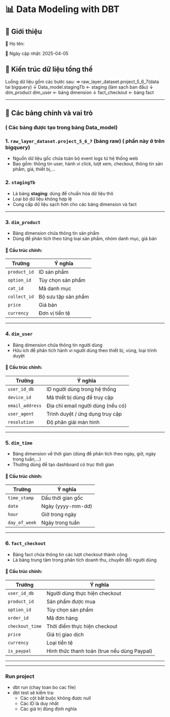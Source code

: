 # 📊 Data Modeling with DBT

## 📌 Giới thiệu
💼 Họ tên: 

📅 Ngày cập nhật: 2025-04-05

## 🧱 Kiến trúc dữ liệu tổng thể

Luồng dữ liệu gồm các bước sau:
=> raw_layer_dataset.project_5_6_7(data tai bigquery)  ↓ Data_model.stagingTb ← staging (làm sạch ban đầu) ↓ dim_product dim_user ← bảng dimension ↓ fact_checkout ← bảng fact 

---
## 📁 Các bảng chính và vai trò
### ( Các bảng  được tạo trong bảng Data_model)
### 1. `raw_layer_dataset.project_5_6_7` (bảng raw) (  phần này ở  trên bigquery)
- Nguồn dữ liệu gốc chứa toàn bộ event logs từ hệ thống web
- Bao gồm: thông tin user, hành vi click, lượt xem, checkout, thông tin sản phẩm, giá, thiết bị,...

### 2. `stagingTb`
- Là bảng **staging**: dùng để chuẩn hóa dữ liệu thô
- Loại bỏ dữ liệu không hợp lệ
- Cung cấp dữ liệu sạch  hơn   cho các bảng dimension và fact

---

### 3. `dim_product`
- Bảng dimension chứa thông tin sản phẩm
- Dùng để phân tích theo từng loại sản phẩm, nhóm danh mục, giá bán

#### 🧩 Cấu trúc chính:
| Trường         | Ý nghĩa                                 |
|----------------|------------------------------------------|
| `product_id`   | ID sản phẩm                              |
| `option_id`    | Tùy chọn sản phẩm                        |
| `cat_id`       | Mã danh mục                              |
| `collect_id`   | Bộ sưu tập sản phẩm                      |
| `price`        | Giá bán                                  |
| `currency`     | Đơn vị tiền tệ                           |

---

### 4. `dim_user`
- Bảng dimension chứa thông tin người dùng
- Hữu ích để phân tích hành vi người dùng theo thiết bị, vùng, loại trình duyệt

#### 🧩 Cấu trúc chính:
| Trường         | Ý nghĩa                                  |
|----------------|-------------------------------------------|
| `user_id_db`   | ID người dùng trong hệ thống              |
| `device_id`    | Mã thiết bị dùng để truy cập              |
| `email_address`| Địa chỉ email người dùng (nếu có)         |
| `user_agent`   | Trình duyệt / ứng dụng truy cập           |
| `resolution`   | Độ phân giải màn hình                     |

---

### 5. `dim_time`
- Bảng dimension về thời gian (dùng để phân tích theo ngày, giờ, ngày trong tuần,...)
- Thường dùng để tạo dashboard có trục thời gian

#### 🧩 Cấu trúc chính:
| Trường         | Ý nghĩa                                 |
|----------------|------------------------------------------|
| `time_stamp`   | Dấu thời gian gốc                        |
| `date`         | Ngày (yyyy-mm-dd)                        |
| `hour`         | Giờ trong ngày                           |
| `day_of_week`  | Ngày trong tuần                          |

---

### 6. `fact_checkout`
- Bảng fact chứa thông tin các lượt checkout thành công
- Là bảng trung tâm trong phân tích doanh thu, chuyển đổi người dùng

#### 🧩 Cấu trúc chính:
| Trường             | Ý nghĩa                                 |
|--------------------|------------------------------------------|
| `user_id_db`       | Người dùng thực hiện checkout            |
| `product_id`       | Sản phẩm được mua                        |
| `option_id`        | Tùy chọn sản phẩm                        |
| `order_id`         | Mã đơn hàng                              |
| `checkout_time`    | Thời điểm thực hiện checkout             |
| `price`            | Giá trị giao dịch                        |
| `currency`         | Loại tiền tệ                             |
| `is_paypal`        | Hình thức thanh toán (true nếu dùng Paypal) |

---


--------
###    Run project
 - dbt run  (chay toan bo cac file)
 - dbt test sẽ kiểm tra:
    + Các cột bắt buộc không được null
    + Các ID là duy nhất
    + Các giá trị đúng định nghĩa

